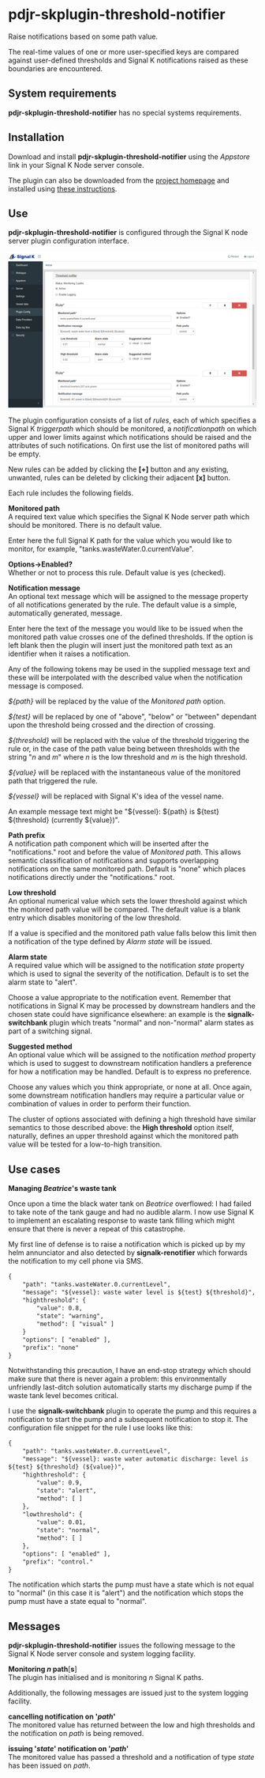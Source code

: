 # pdjr-skplugin-threshold-notifier

Raise notifications based on some path value.

The real-time values of one or more user-specified keys are compared
against user-defined thresholds and Signal K notifications raised as
these boundaries are encountered. 

## System requirements

__pdjr-skplugin-threshold-notifier__ has no special systems
 requirements.

## Installation

Download and install __pdjr-skplugin-threshold-notifier__ using the
_Appstore_ link in your Signal K Node server console.

The plugin can also be downloaded from the
[project homepage](https://github.com/preeve9534/pdjr-skplugin-threshold-notifier)
and installed using
[these instructions](https://github.com/SignalK/signalk-server-node/blob/master/SERVERPLUGINS.md).

## Use

__pdjr-skplugin-threshold-notifier__ is configured through the Signal K
node server plugin configuration interface.

![Configuration panel](readme/config.png)

The plugin configuration consists of a list of *rules*, each of which
specifies a Signal K *triggerpath* which should be monitored, a
*notificationpath* on which upper and
lower limits against
which notifications should be raised and the attributes of such notifications.
On first use the list of monitored paths will be empty.

New rules can be added by clicking the __[+]__ button and any existing,
unwanted, rules can be deleted by clicking their adjacent __[x]__ button.

Each rule includes the following fields.

__Monitored path__  
A required text value which specifies the Signal K Node server path which
should be monitored.
There is no default value.

Enter here the full Signal K path for the value which you would like to
monitor, for example, "tanks.wasteWater.0.currentValue".

__Options->Enabled?__  
Whether or not to process this rule.
Default value is yes (checked).

__Notification message__  
An optional text message which will be assigned to the message property of
all notifications generated by the rule.
The default value is a simple, automatically generated, message.

Enter here the text of the message you would like to be issued when the
monitored path value crosses one of the defined thresholds.
If the option is left blank then the plugin will insert just the monitored
path text as an identifier when it raises a notification.

Any of the following tokens may be used in the supplied message text and these
will be interpolated with the described value when the notification message is
composed.

_${path}_ will be replaced by the value of the _Monitored path_ option.

_${test}_ will be replaced by one of "above", "below" or "between" dependant
upon the threshold being crossed and the direction of crossing.

_${threshold}_ will be replaced with the value of the threshold triggering the
rule or, in the case of the path value being between thresholds with the
string "_n_ and _m_" where _n_ is the low threshold and _m_ is the high
threshold.

_${value}_ will be replaced with the instantaneous value of the monitored path
that triggered the rule.

_${vessel}_ will be replaced with Signal K's idea of the vessel name.

An example message text might be "${vessel}: ${path} is ${test} ${threshold} (currently ${value})".

__Path prefix__  
A notification path component which will be inserted after the "notifications."
root and before the value of _Monitored path_.
This allows semantic classification of notifications and supports overlapping
notifications on the same monitored path.
Default is "none" which places notifications directly under the "notifications."
root. 

__Low threshold__  
An optional numerical value which sets the lower threshold against which the
monitored path value will be compared.
The default value is a blank entry which disables monitoring of the low
threshold.

If a value is specified and the monitored path value falls below this limit
then a notification of the type defined by _Alarm state_ will be issued.

__Alarm state__  
A required value which will be assigned to the notification _state_ property
which is used to signal the severity of the notification.
Default is to set the alarm state to "alert".

Choose a value appropriate to the notification event.
Remember that notifications in Signal K may be processed by downstream handlers
and the chosen state could have significance elsewhere: an example is the
__signalk-switchbank__ plugin which treats "normal" and non-"normal" alarm
states as part of a switching signal.

__Suggested method__  
An optional value which will be assigned to the notification _method_ property
which is used to suggest to downstream notification handlers a preference for
how a notification may be handled.
Default is to express no preference.

Choose any values which you think appropriate, or none at all.
Once again, some downstream notification handlers may require a particular
value or combination of values in order to perform their function.

The cluster of options associated with defining a high threshold have similar
semantics to those described above: the __High threshold__ option itself,
naturally, defines an upper threshold against which the monitored path value
will be tested for a low-to-high transition.
## Use cases

__Managing *Beatrice*'s waste tank__

Once upon a time the black water tank on _Beatrice_ overflowed: I had failed
to take note of the tank gauge and had no audible alarm.
I now use Signal K to implement an escalating response to waste tank filling
which might ensure that there is never a repeat of this catastrophe.

My first line of defense is to raise a notification which is picked up by my
helm annunciator and also detected by __signalk-renotifier__ which forwards
the notification to my cell phone via SMS.
```
{
    "path": "tanks.wasteWater.0.currentLevel",
    "message": "${vessel}: waste water level is ${test} ${threshold}",
    "highthreshold": {
        "value": 0.8,
        "state": "warning",
        "method": [ "visual" ]
    }
    "options": [ "enabled" ],
    "prefix": "none"
}
```

Notwithstanding this precaution, I have an end-stop strategy which should make
sure that there is never again a problem: this environmentally unfriendly
last-ditch solution automatically starts my discharge pump if the waste tank
level becomes critical.

I use the __signalk-switchbank__ plugin to operate the pump and this requires
a notification to start the pump and a subsequent notification to stop it.
The configuration file snippet for the rule I use looks like this:
```
{
    "path": "tanks.wasteWater.0.currentLevel",
    "message": "${vessel}: waste water automatic discharge: level is ${test} ${threshold} (${value})",
    "highthreshold": {
        "value": 0.9,
        "state": "alert",
        "method": [ ]
    },
    "lowthreshold": {
        "value": 0.01,
        "state": "normal",
        "method": [ ]
    },
    "options": [ "enabled" ],
    "prefix": "control."
}
```
The notification which starts the pump must have a state which is not equal to
"normal" (in this case it is "alert") and the notification which stops the
pump must have a state equal to "normal".

## Messages

__pdjr-skplugin-threshold-notifier__ issues the following message to the Signal K
Node server console and system logging facility.

__Monitoring *n* path__[__s__]  
The plugin has initialised and is monitoring *n* Signal K paths.

Additionally, the following messages are issued just to the system logging
facility.

__cancelling notification on '*path*'__  
The monitored value has returned between the low and high thresholds and the
notification on _path_ is being removed. 

__issuing '*state*' notification on '*path*'__  
The monitored value has passed a threshold and a notification of type *state*
has been issued on *path*.
